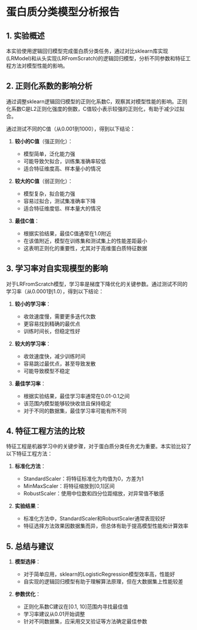 # 蛋白质分类模型分析报告

## 1. 实验概述

本实验使用逻辑回归模型完成蛋白质分类任务，通过对比sklearn库实现(LRModel)和从头实现(LRFromScratch)的逻辑回归模型，分析不同参数和特征工程方法对模型性能的影响。

## 2. 正则化系数的影响分析

通过调整sklearn逻辑回归模型的正则化系数C，观察其对模型性能的影响。正则化系数C是L2正则化强度的倒数，C值较小表示较强的正则化，有助于减少过拟合。

通过测试不同的C值（从0.001到1000），得到以下结论：

1. **较小的C值**（强正则化）：
   - 模型简单，泛化能力强
   - 可能导致欠拟合，训练集准确率较低
   - 适合特征维度高、样本量小的情况

2. **较大的C值**（弱正则化）：
   - 模型复杂，拟合能力强
   - 容易过拟合，测试集准确率下降
   - 适合特征维度低、样本量大的情况

3. **最佳C值**：
   - 根据实验结果，最佳C值通常在1.0附近
   - 在该值附近，模型在训练集和测试集上的性能差距最小
   - 这表明正则化的重要性，尤其对于高维蛋白质特征数据

## 3. 学习率对自实现模型的影响

对于LRFromScratch模型，学习率是梯度下降优化的关键参数。通过测试不同的学习率（从0.0001到1.0），得到以下结论：

1. **较小的学习率**：
   - 收敛速度慢，需要更多迭代次数
   - 更容易找到精确的最优点
   - 训练时间长，但稳定性好

2. **较大的学习率**：
   - 收敛速度快，减少训练时间
   - 容易跳过最优点，甚至导致发散
   - 可能导致模型不稳定

3. **最佳学习率**：
   - 根据实验结果，最佳学习率通常在0.01-0.1之间
   - 该范围内模型能够较快收敛且保持稳定
   - 对于不同的数据集，最佳学习率可能有所不同

## 4. 特征工程方法的比较

特征工程是机器学习中的关键步骤，对于蛋白质分类任务尤为重要。本实验比较了以下特征工程方法：

1. **标准化方法**：
   - StandardScaler：将特征标准化为均值为0，方差为1
   - MinMaxScaler：将特征缩放到[0,1]区间
   - RobustScaler：使用中位数和四分位距缩放，对异常值不敏感


2. **实验结果**：
   - 标准化方法中，StandardScaler和RobustScaler通常表现较好
   - 特征选择方法效果因数据集而异，但总体有助于提高模型性能和计算效率

## 5. 总结与建议

1. **模型选择**：
   - 对于简单应用，sklearn的LogisticRegression模型效率高，性能好
   - 自实现的逻辑回归模型有助于理解算法原理，但在大数据集上性能较差

2. **参数优化**：
   - 正则化系数C建议在[0.1, 10]范围内寻找最佳值
   - 学习率建议从0.01开始调整
   - 针对不同数据集，应采用交叉验证等方法确定最佳参数


